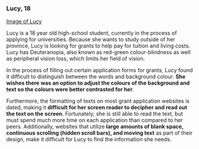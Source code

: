 ### Lucy, 18

[Image of Lucy](./images/Lucy_Visual.png)

Lucy is a 18 year old high-school student, currently in the process of applying for universities. Because she wants to study outside of her province, Lucy is looking for grants to help pay for tuition and living costs. Lucy has Deuteranopia, also known as red-green colour-blindness as well as peripheral vision loss, which limits her field of vision.

In the process of filling out certain application forms for grants, Lucy found it difficult to distinguish between the words and background colour. <b>She wishes there was an option to adjust the colours of the background and text so the colours were better contrasted for her</b>.

Furthermore, the formatting of texts on most grant application websites is dated, making it <b>difficult for her screen reader to decipher and read out the text on the screen</b>. Fortunately, she is still able to read the text, but must spend much more time on each application than compared to her peers. Additionally, websites that utilize <b>large amounts of blank space, continuous scrolling (hidden scroll bars), and moving text</b> as part of their design, make it difficult for Lucy to find the information she needs.
